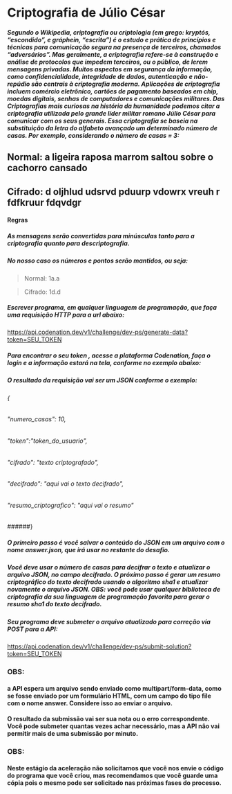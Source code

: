 # Criptografia de Júlio César
##### Segundo o Wikipedia, criptografia ou criptologia (em grego: kryptós, “escondido”, e gráphein, “escrita”) é o estudo e prática de princípios e técnicas para comunicação segura na presença de terceiros, chamados “adversários”. Mas geralmente, a criptografia refere-se à construção e análise de protocolos que impedem terceiros, ou o público, de lerem mensagens privadas. Muitos aspectos em segurança da informação, como confidencialidade, integridade de dados, autenticação e não-repúdio são centrais à criptografia moderna. Aplicações de criptografia incluem comércio eletrônico, cartões de pagamento baseados em chip, moedas digitais, senhas de computadores e comunicações militares. Das Criptografias mais curiosas na história da humanidade podemos citar a criptografia utilizada pelo grande líder militar romano Júlio César para comunicar com os seus generais. Essa criptografia se baseia na substituição da letra do alfabeto avançado um determinado número de casas. Por exemplo, considerando o número de casas = 3:

## Normal: a ligeira raposa marrom saltou sobre o cachorro cansado

## Cifrado: d oljhlud udsrvd pduurp vdowrx vreuh r fdfkruur fdqvdgr

#### Regras
##### As mensagens serão convertidas para minúsculas tanto para a criptografia quanto para descriptografia.
##### No nosso caso os números e pontos serão mantidos, ou seja:

> Normal: 1a.a

> Cifrado: 1d.d

##### Escrever programa, em qualquer linguagem de programação, que faça uma requisição HTTP para a url abaixo:

https://api.codenation.dev/v1/challenge/dev-ps/generate-data?token=SEU_TOKEN

##### Para encontrar o seu token , acesse a plataforma Codenation, faça o login e a informação estará na tela, conforme no exemplo abaixo:

##### O resultado da requisição vai ser um JSON conforme o exemplo:

###### {
######	"numero_casas": 10,
######	"token":"token_do_usuario",
######	"cifrado": "texto criptografado",
######	"decifrado": "aqui vai o texto decifrado",
######	"resumo_criptografico": "aqui vai o resumo"
######}

##### O primeiro passo é você salvar o conteúdo do JSON em um arquivo com o nome answer.json, que irá usar no restante do desafio.

##### Você deve usar o número de casas para decifrar o texto e atualizar o arquivo JSON, no campo decifrado. O próximo passo é gerar um resumo criptográfico do texto decifrado usando o algoritmo sha1 e atualizar novamente o arquivo JSON. OBS: você pode usar qualquer biblioteca de criptografia da sua linguagem de programação favorita para gerar o resumo sha1 do texto decifrado.

##### Seu programa deve submeter o arquivo atualizado para correção via POST para a API:

https://api.codenation.dev/v1/challenge/dev-ps/submit-solution?token=SEU_TOKEN

### OBS: 
#### a API espera um arquivo sendo enviado como multipart/form-data, como se fosse enviado por um formulário HTML, com um campo do tipo file com o nome answer. Considere isso ao enviar o arquivo.

#### O resultado da submissão vai ser sua nota ou o erro correspondente. Você pode submeter quantas vezes achar necessário, mas a API não vai permitir mais de uma submissão por minuto.

### OBS:
#### Neste estágio da aceleração não solicitamos que você nos envie o código do programa que você criou, mas recomendamos que você guarde uma cópia pois o mesmo pode ser solicitado nas próximas fases do processo.